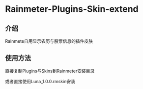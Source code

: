 # Rainmeter-Plugins-Skin-extend

## 介绍

Rainmete自用显示农历与股票信息的插件皮肤

## 使用方法

直接复制Plugins与Skins到Rainmeter安装目录

或者直接使用Luna_1.0.0.rmskin安装
